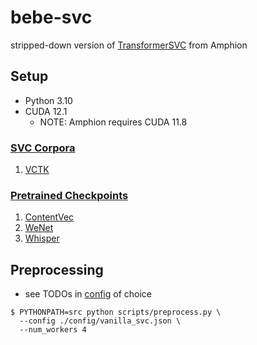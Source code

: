 # bebe-svc
stripped-down version of [TransformerSVC](https://github.com/open-mmlab/Amphion/tree/main/egs/svc/TransformerSVC) from Amphion

## Setup
* Python 3.10
* CUDA 12.1
  * NOTE: Amphion requires CUDA 11.8

### [SVC Corpora](https://github.com/open-mmlab/Amphion/blob/main/egs/datasets/README.md)
1. [VCTK](https://github.com/open-mmlab/Amphion/blob/main/egs/datasets/README.md#vctk)

### [Pretrained Checkpoints](https://github.com/open-mmlab/Amphion/blob/main/pretrained/README.md)
1. [ContentVec](https://github.com/open-mmlab/Amphion/blob/main/pretrained/README.md#contentvec)
2. [WeNet](https://github.com/open-mmlab/Amphion/blob/main/pretrained/README.md#wenet)
3. [Whisper](https://github.com/open-mmlab/Amphion/blob/main/pretrained/README.md#whisper)

## Preprocessing
* see TODOs in [config](config/vanilla_svc.json) of choice
```shell
$ PYTHONPATH=src python scripts/preprocess.py \
  --config ./config/vanilla_svc.json \
  --num_workers 4
```
